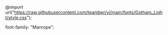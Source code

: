 @import url("https://raw.githubusercontent.com/teamber/vi/main/fonts/Gotham_Light/style.css");

font-family: "Manrope";
